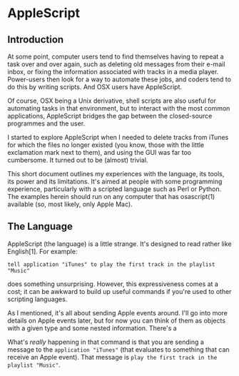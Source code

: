# AppleScript

## Introduction

At some point, computer users tend to find themselves having to repeat a task
over and over again, such as deleting old messages from their e-mail inbox, or
fixing the information associated with tracks in a media player. Power-users
then look for a way to automate these jobs, and coders tend to do this by
writing scripts. And OSX users have AppleScript.

Of course, OSX being a Unix derivative, shell scripts are also useful for
automating tasks in that environment, but to interact with the most common
applications, AppleScript bridges the gap between the closed-source programmes
and the user.

I started to explore AppleScript when I needed to delete tracks from iTunes
for which the files no longer existed (you know, those with the little
exclamation mark next to them), and using the GUI was far too cumbersome. It
turned out to be (almost) trivial.

This short document outlines my experiences with the language, its tools, its
power and its limitations. It's aimed at people with some programming
experience, particularly with a scripted language such as Perl or Python. The
examples herein should run on any computer that has osascript(1) available (so,
most likely, only Apple Mac).

## The Language

AppleScript (the language) is a little strange. It's designed to read rather
like English[1]. For example:

```applescript
tell application "iTunes" to play the first track in the playlist "Music"
```

does something unsurprising. However, this expressiveness comes at a cost; it
can be awkward to build up useful commands if you're used to other scripting
languages.

As I mentioned, it's all about sending Apple events around. I'll go into more
details on Apple events later, but for now you can think of them as objects with
a given type and some nested information. There's a 


What's _really_ happening in that command is that you are sending a message to
the `application "iTunes"` (that evaluates to something that can receive an
Apple event). That message is `play the first track in the playlist "Music"`.



